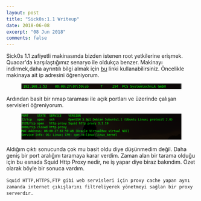 ```yaml
---
layout: post
title: "Sick0s:1.1 Writeup"
date: 2018-06-08
excerpt: "08 Jun 2018"
comments: false
---
```

Sick0s 1.1 zafiyetli makinasında bizden istenen root yetkilerine erişmek. Quaoar'da karşılaştığımız senaryo ile oldukça benzer.
Makinayı indirmek,daha ayrıntılı bilgi almak için [bu](https://www.vulnhub.com/entry/sickos-11,132/) linki kullanabilirsiniz.
Öncelikle makinaya ait ip adresini öğreniyorum.
<figure >
    <img src="/assets/img/sickos/sickosip.png">
</figure>
Ardından basit bir nmap taraması ile açık portları ve üzerinde çalışan servisleri öğreniyorum.
<figure >
    <img src="/assets/img/sickos/sickosnmap.png">
</figure>
Aldığım çıktı sonucunda çok mu basit oldu diye düşünmedim değil. Daha geniş bir port aralığını taramaya karar verdim.
Zaman alan bir tarama olduğu için bu esnada Squid Http Proxy nedir, ne iş yapar diye biraz bakındım. Özet olarak  böyle bir sonuca vardım.

`Squid HTTP,HTTPS,FTP gibi web servisleri için proxy cache yapan aynı zamanda internet çıkışlarını filtreliyerek yönetmeyi sağlan bir proxy serverdır.` 
